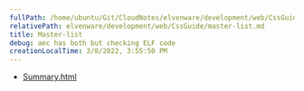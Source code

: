```yaml
---
fullPath: /home/ubuntu/Git/CloudNotes/elvenware/development/web/CssGuide/master-list.md
relativePath: elvenware/development/web/CssGuide/master-list.md
title: Master-list
debug: aec has both but checking ELF code
creationLocalTime: 3/8/2022, 3:55:50 PM
---
```


<!-- toc -->
<!-- tocstop -->

* [Summary.html](Summary.html)
